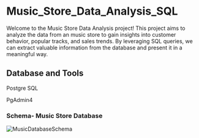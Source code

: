 # Music_Store_Data_Analysis_SQL
Welcome to the Music Store Data Analysis project! This project aims to analyze the data from an music store to gain insights into customer behavior, popular tracks, and sales trends. By leveraging SQL queries, we can extract valuable information from the database and present it in a meaningful way.
## Database and Tools
   Postgre SQL
   
   PgAdmin4

### Schema- Music Store Database
![MusicDatabaseSchema](https://github.com/piyushmishr/Music_Store_Data_Analysis_SQL/assets/81643238/bac1329e-dcdc-497c-a811-a6f3057517b1)
